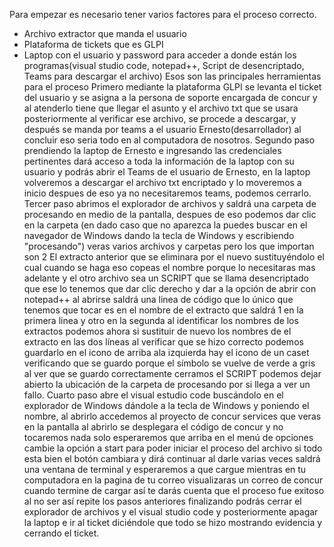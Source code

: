 Para empezar es necesario tener varios factores para el proceso correcto.
- Archivo extractor que manda el usuario
- Plataforma de tickets que es GLPI
- Laptop con el usuario y password para acceder a donde están los programas(visual studio code, notepad++, Script de desencriptado, Teams para descargar el archivo) 
Esos son las principales herramientas para el proceso
Primero mediante la plataforma GLPI se levanta el ticket del usuario y se asigna a la persona de soporte encargada de concur y al atenderlo tiene que llegar el asunto y el archivo txt que se usara posteriormente al verificar ese archivo, se procede a descargar, y después se manda por teams a el usuario Ernesto(desarrollador) al concluir eso seria todo en al computadora de nosotros.
Segundo paso prendiendo la laptop de Ernesto e ingresando las credenciales pertinentes dará acceso a toda la información de la laptop con su usuario y podrás abrir el Teams de el usuario de Ernesto, en la laptop volveremos a descargar el archivo txt encriptado y lo moveremos a inicio despues de eso ya no necesitaremos teams, podemos cerrarlo.
Tercer paso abrimos el explorador de archivos y saldrá una carpeta de procesando en medio de la pantalla, despues de eso podemos dar clic en la carpeta (en dado caso que no aparezca la puedes buscar en el navegador de Windows dando la tecla de Windows y escribiendo "procesando") veras varios archivos y carpetas pero los que importan son 2 El extracto anterior que se eliminara por el nuevo sustituyéndolo el cual cuando se haga eso copeas el nombre porque lo necesitaras mas adelante  y el otro archivo sea un SCRIPT que se llama desencriptado que ese lo tenemos que dar clic derecho y dar a la opción de abrir con notepad++  al abrirse saldrá una linea de código que lo único que tenemos que tocar es en el nombre de el extracto que saldrá 1 en la primera linea y otro en la segunda al identificar los nombres de los extractos podemos ahora si sustituir de nuevo los nombres de el extracto en las dos líneas al verificar que se hizo correcto podemos guardarlo en el icono de arriba ala izquierda hay el icono de un caset verificando que se guardo porque el símbolo se vuelve de verde a gris al ver que se guardo correctamente cerramos el SCRIPT podemos dejar abierto la ubicación de la carpeta de procesando por si llega  a ver un fallo.
Cuarto paso abre el visual estudio code buscándolo en el explorador de Windows dándole a la tecla de Windows y poniendo el nombre, al abrirlo accedemos al proyecto de concur services que veras en la pantalla al abrirlo se desplegara el código de concur y no tocaremos nada solo esperaremos que arriba en el menú de opciones cambie la opción a start para poder iniciar el proceso del archivo si todo esta bien el botón cambiara y dirá continuar al darle varias veces saldrá una ventana de terminal y esperaremos a que cargue mientras en tu computadora en la pagina de tu correo visualizaras un correo de concur cuando termine de cargar así te darás cuenta que el proceso fue exitoso al no ser así repite los pasos anteriores
finalizando  podrás cerrar el explorador de archivos y el visual studio code y posteriormente apagar la laptop e ir al ticket diciéndole que todo se hizo mostrando evidencia y cerrando el ticket.